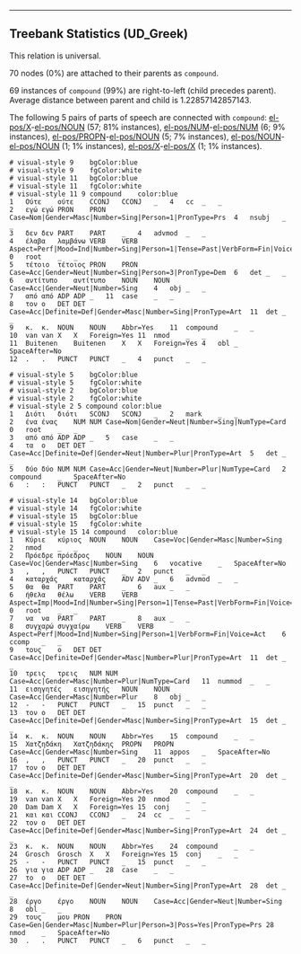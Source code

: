 

--------------------------------------------------------------------------------

## Treebank Statistics (UD_Greek)

This relation is universal.

70 nodes (0%) are attached to their parents as `compound`.

69 instances of `compound` (99%) are right-to-left (child precedes parent).
Average distance between parent and child is 1.22857142857143.

The following 5 pairs of parts of speech are connected with `compound`: [el-pos/X]()-[el-pos/NOUN]() (57; 81% instances), [el-pos/NUM]()-[el-pos/NUM]() (6; 9% instances), [el-pos/PROPN]()-[el-pos/NOUN]() (5; 7% instances), [el-pos/NOUN]()-[el-pos/NOUN]() (1; 1% instances), [el-pos/X]()-[el-pos/X]() (1; 1% instances).


~~~ conllu
# visual-style 9	bgColor:blue
# visual-style 9	fgColor:white
# visual-style 11	bgColor:blue
# visual-style 11	fgColor:white
# visual-style 11 9 compound	color:blue
1	Ούτε	ούτε	CCONJ	CCONJ	_	4	cc	_	_
2	εγώ	εγώ	PRON	PRON	Case=Nom|Gender=Masc|Number=Sing|Person=1|PronType=Prs	4	nsubj	_	_
3	δεν	δεν	PART	PART	_	4	advmod	_	_
4	έλαβα	λαμβάνω	VERB	VERB	Aspect=Perf|Mood=Ind|Number=Sing|Person=1|Tense=Past|VerbForm=Fin|Voice=Act	0	root	_	_
5	τέτοιο	τέτοιος	PRON	PRON	Case=Acc|Gender=Neut|Number=Sing|Person=3|PronType=Dem	6	det	_	_
6	αντίτυπο	αντίτυπο	NOUN	NOUN	Case=Acc|Gender=Neut|Number=Sing	4	obj	_	_
7	από	από	ADP	ADP	_	11	case	_	_
8	τον	ο	DET	DET	Case=Acc|Definite=Def|Gender=Masc|Number=Sing|PronType=Art	11	det	_	_
9	κ.	κ.	NOUN	NOUN	Abbr=Yes	11	compound	_	_
10	van	van	X	X	Foreign=Yes	11	nmod	_	_
11	Buitenen	Buitenen	X	X	Foreign=Yes	4	obl	_	SpaceAfter=No
12	.	.	PUNCT	PUNCT	_	4	punct	_	_

~~~


~~~ conllu
# visual-style 5	bgColor:blue
# visual-style 5	fgColor:white
# visual-style 2	bgColor:blue
# visual-style 2	fgColor:white
# visual-style 2 5 compound	color:blue
1	Διότι	διότι	SCONJ	SCONJ	_	2	mark	_	_
2	ένα	ένας	NUM	NUM	Case=Nom|Gender=Neut|Number=Sing|NumType=Card	0	root	_	_
3	από	από	ADP	ADP	_	5	case	_	_
4	τα	ο	DET	DET	Case=Acc|Definite=Def|Gender=Neut|Number=Plur|PronType=Art	5	det	_	_
5	δύο	δύο	NUM	NUM	Case=Acc|Gender=Neut|Number=Plur|NumType=Card	2	compound	_	SpaceAfter=No
6	:	:	PUNCT	PUNCT	_	2	punct	_	_

~~~


~~~ conllu
# visual-style 14	bgColor:blue
# visual-style 14	fgColor:white
# visual-style 15	bgColor:blue
# visual-style 15	fgColor:white
# visual-style 15 14 compound	color:blue
1	Κύριε	κύριος	NOUN	NOUN	Case=Voc|Gender=Masc|Number=Sing	2	nmod	_	_
2	Πρόεδρε	πρόεδρος	NOUN	NOUN	Case=Voc|Gender=Masc|Number=Sing	6	vocative	_	SpaceAfter=No
3	,	,	PUNCT	PUNCT	_	2	punct	_	_
4	καταρχάς	καταρχάς	ADV	ADV	_	6	advmod	_	_
5	θα	θα	PART	PART	_	6	aux	_	_
6	ήθελα	θέλω	VERB	VERB	Aspect=Imp|Mood=Ind|Number=Sing|Person=1|Tense=Past|VerbForm=Fin|Voice=Act	0	root	_	_
7	να	να	PART	PART	_	8	aux	_	_
8	συγχαρώ	συγχαίρω	VERB	VERB	Aspect=Perf|Mood=Ind|Number=Sing|Person=1|VerbForm=Fin|Voice=Act	6	ccomp	_	_
9	τους	ο	DET	DET	Case=Acc|Definite=Def|Gender=Masc|Number=Plur|PronType=Art	11	det	_	_
10	τρεις	τρεις	NUM	NUM	Case=Acc|Gender=Masc|Number=Plur|NumType=Card	11	nummod	_	_
11	εισηγητές	εισηγητής	NOUN	NOUN	Case=Acc|Gender=Masc|Number=Plur	8	obj	_	_
12	-	-	PUNCT	PUNCT	_	15	punct	_	_
13	τον	ο	DET	DET	Case=Acc|Definite=Def|Gender=Masc|Number=Sing|PronType=Art	15	det	_	_
14	κ.	κ.	NOUN	NOUN	Abbr=Yes	15	compound	_	_
15	Χατζηδάκη	Χατζηδάκης	PROPN	PROPN	Case=Acc|Gender=Masc|Number=Sing	11	appos	_	SpaceAfter=No
16	,	,	PUNCT	PUNCT	_	20	punct	_	_
17	τον	ο	DET	DET	Case=Acc|Definite=Def|Gender=Masc|Number=Sing|PronType=Art	20	det	_	_
18	κ.	κ.	NOUN	NOUN	Abbr=Yes	20	compound	_	_
19	van	van	X	X	Foreign=Yes	20	nmod	_	_
20	Dam	Dam	X	X	Foreign=Yes	15	conj	_	_
21	και	και	CCONJ	CCONJ	_	24	cc	_	_
22	τον	ο	DET	DET	Case=Acc|Definite=Def|Gender=Masc|Number=Sing|PronType=Art	24	det	_	_
23	κ.	κ.	NOUN	NOUN	Abbr=Yes	24	compound	_	_
24	Grosch	Grosch	X	X	Foreign=Yes	15	conj	_	_
25	-	-	PUNCT	PUNCT	_	15	punct	_	_
26	για	για	ADP	ADP	_	28	case	_	_
27	το	ο	DET	DET	Case=Acc|Definite=Def|Gender=Neut|Number=Sing|PronType=Art	28	det	_	_
28	έργο	έργο	NOUN	NOUN	Case=Acc|Gender=Neut|Number=Sing	8	obl	_	_
29	τους	μου	PRON	PRON	Case=Gen|Gender=Masc|Number=Plur|Person=3|Poss=Yes|PronType=Prs	28	nmod	_	SpaceAfter=No
30	.	.	PUNCT	PUNCT	_	6	punct	_	_

~~~


